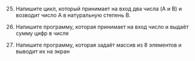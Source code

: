 25) Напишите цикл, который принимает на вход два числа (A и B) и возводит число A в натуральную степень B.

27) Напишите программу, которая принимает на вход число и выдаёт сумму цифр в числе

29) Напишите программу, которая задаёт массив из 8 элементов и выводит их на экран
